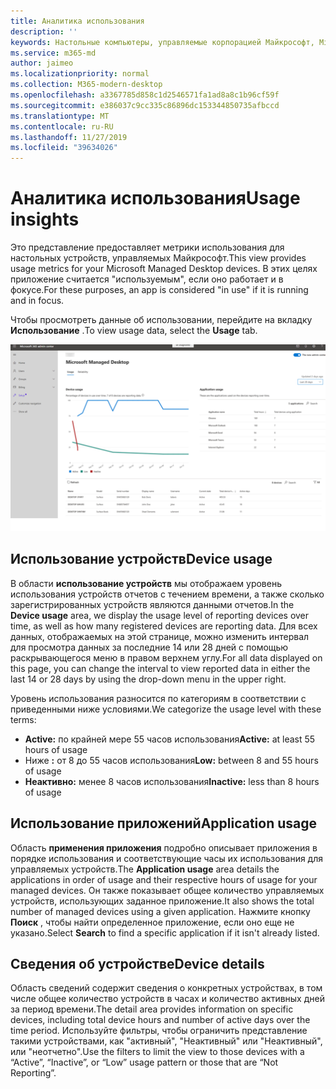```yaml
---
title: Аналитика использования
description: ''
keywords: Настольные компьютеры, управляемые корпорацией Майкрософт, Microsoft 365, служба, документация
ms.service: m365-md
author: jaimeo
ms.localizationpriority: normal
ms.collection: M365-modern-desktop
ms.openlocfilehash: a3367785d858c1d2546571fa1ad8a8c1b96cf59f
ms.sourcegitcommit: e386037c9cc335c86896dc153344850735afbccd
ms.translationtype: MT
ms.contentlocale: ru-RU
ms.lasthandoff: 11/27/2019
ms.locfileid: "39634026"
---
```

# <a name="usage-insights"></a><span data-ttu-id="8fe7f-103">Аналитика использования</span><span class="sxs-lookup"><span data-stu-id="8fe7f-103">Usage insights</span></span>
<span data-ttu-id="8fe7f-104">Это представление предоставляет метрики использования для настольных устройств, управляемых Майкрософт.</span><span class="sxs-lookup"><span data-stu-id="8fe7f-104">This view provides usage metrics for your Microsoft Managed Desktop devices.</span></span> <span data-ttu-id="8fe7f-105">В этих целях приложение считается "используемым", если оно работает и в фокусе.</span><span class="sxs-lookup"><span data-stu-id="8fe7f-105">For these purposes, an app is considered "in use" if it is running and in focus.</span></span>

<span data-ttu-id="8fe7f-106">Чтобы просмотреть данные об использовании, перейдите на вкладку **Использование** .</span><span class="sxs-lookup"><span data-stu-id="8fe7f-106">To view usage data, select the **Usage** tab.</span></span>

![Область использования](images/insights_usage.png)

## <a name="device-usage"></a><span data-ttu-id="8fe7f-108">Использование устройств</span><span class="sxs-lookup"><span data-stu-id="8fe7f-108">Device usage</span></span>

<span data-ttu-id="8fe7f-109">В области **использование устройств** мы отображаем уровень использования устройств отчетов с течением времени, а также сколько зарегистрированных устройств являются данными отчетов.</span><span class="sxs-lookup"><span data-stu-id="8fe7f-109">In the **Device usage** area, we display the usage level of reporting devices over time, as well as how many registered devices are reporting data.</span></span> <span data-ttu-id="8fe7f-110">Для всех данных, отображаемых на этой странице, можно изменить интервал для просмотра данных за последние 14 или 28 дней с помощью раскрывающегося меню в правом верхнем углу.</span><span class="sxs-lookup"><span data-stu-id="8fe7f-110">For all data displayed on this page, you can change the interval to view reported data in either the last 14 or 28 days by using the drop-down menu in the upper right.</span></span>

<span data-ttu-id="8fe7f-111">Уровень использования разносится по категориям в соответствии с приведенными ниже условиями.</span><span class="sxs-lookup"><span data-stu-id="8fe7f-111">We categorize the usage level with these terms:</span></span>

- <span data-ttu-id="8fe7f-112">**Active:** по крайней мере 55 часов использования</span><span class="sxs-lookup"><span data-stu-id="8fe7f-112">**Active:** at least 55 hours of usage</span></span>
- <span data-ttu-id="8fe7f-113">Ниже **:** от 8 до 55 часов использования</span><span class="sxs-lookup"><span data-stu-id="8fe7f-113">**Low:** between 8 and 55 hours of usage</span></span>
- <span data-ttu-id="8fe7f-114">**Неактивно:** менее 8 часов использования</span><span class="sxs-lookup"><span data-stu-id="8fe7f-114">**Inactive:** less than 8 hours of usage</span></span>




## <a name="application-usage"></a><span data-ttu-id="8fe7f-115">Использование приложений</span><span class="sxs-lookup"><span data-stu-id="8fe7f-115">Application usage</span></span>

<span data-ttu-id="8fe7f-116">Область **применения приложения** подробно описывает приложения в порядке использования и соответствующие часы их использования для управляемых устройств.</span><span class="sxs-lookup"><span data-stu-id="8fe7f-116">The **Application usage** area details the applications in order of usage and their respective hours of usage for your managed devices.</span></span> <span data-ttu-id="8fe7f-117">Он также показывает общее количество управляемых устройств, использующих заданное приложение.</span><span class="sxs-lookup"><span data-stu-id="8fe7f-117">It also shows the total number of managed devices using a given application.</span></span> <span data-ttu-id="8fe7f-118">Нажмите кнопку **Поиск** , чтобы найти определенное приложение, если оно еще не указано.</span><span class="sxs-lookup"><span data-stu-id="8fe7f-118">Select **Search** to find a specific application if it isn't already listed.</span></span>


## <a name="device-details"></a><span data-ttu-id="8fe7f-119">Сведения об устройстве</span><span class="sxs-lookup"><span data-stu-id="8fe7f-119">Device details</span></span>
<span data-ttu-id="8fe7f-120">Область сведений содержит сведения о конкретных устройствах, в том числе общее количество устройств в часах и количество активных дней за период времени.</span><span class="sxs-lookup"><span data-stu-id="8fe7f-120">The detail area provides information on specific devices, including total device hours and number of active days over the time period.</span></span> <span data-ttu-id="8fe7f-121">Используйте фильтры, чтобы ограничить представление такими устройствами, как "активный", "Неактивный" или "Неактивный", или "неотчетно".</span><span class="sxs-lookup"><span data-stu-id="8fe7f-121">Use the filters to limit the view to those devices with a “Active”, “Inactive”, or “Low” usage pattern or those that are “Not Reporting”.</span></span> 